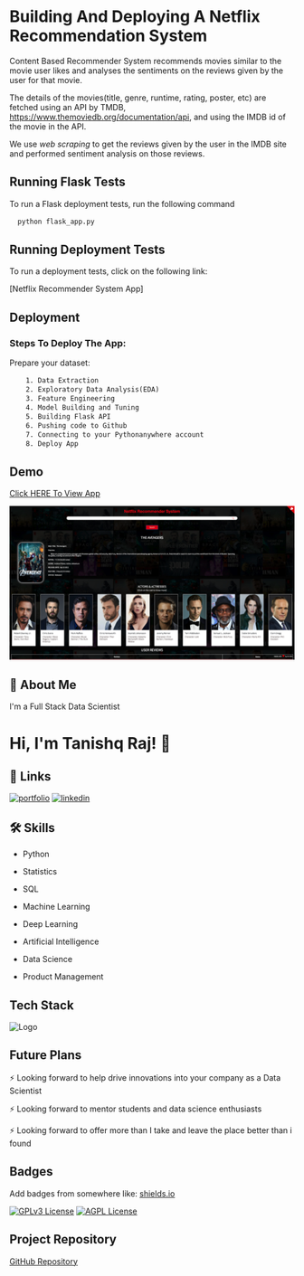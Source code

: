 # **Building And Deploying A Netflix Recommendation System**

Content Based Recommender System recommends movies similar to the movie user likes and analyses the sentiments on the reviews given by the user for that movie.

The details of the movies(title, genre, runtime, rating, poster, etc) are fetched using an API by TMDB, https://www.themoviedb.org/documentation/api, and using the IMDB id of the movie in the API. 

We use *web scraping* to get the reviews given by the user in the IMDB site and performed sentiment analysis on those reviews.
## Running Flask Tests

To run a Flask deployment tests, run the following command

```bash
  python flask_app.py
```

## Running Deployment Tests

To run a deployment tests, click on the following link:

[Netflix Recommender System App]


## Deployment

### Steps To Deploy The App:

Prepare your dataset:

        1. Data Extraction
        2. Exploratory Data Analysis(EDA)
        3. Feature Engineering
        4. Model Building and Tuning
        5. Building Flask API
        6. Pushing code to Github
        7. Connecting to your Pythonanywhere account 
        8. Deploy App


## Demo

[Click HERE To View App](https://hamzameer007.pythonanywhere.com/)

![logo](https://github.com/MrBriit/Netflix-Recommender-System-and-Deployment/blob/main/net%20screenshot.png?raw=true)


## 🚀 About Me
I'm a Full Stack Data Scientist


# Hi, I'm Tanishq Raj! 👋


## 🔗 Links
[![portfolio](https://img.shields.io/badge/my_portfolio-000?style=for-the-badge&logo=ko-fi&logoColor=white)](www.linkedin.com/in/tanishq-raj)
[![linkedin](https://img.shields.io/badge/linkedin-0A66C2?style=for-the-badge&logo=linkedin&logoColor=white)](www.linkedin.com/in/tanishq-raj)



## 🛠 Skills
- Python  

- Statistics 

- SQL 
- Machine Learning 
- Deep Learning
- Artificial Intelligence
- Data Science
- Product Management


## Tech Stack





![Logo](https://businesstoys.in/assets/programs/full-stack-data-science-professional-program/tools.png)



## Future Plans 
⚡️ Looking forward to help drive innovations into your company as a Data Scientist

⚡️ Looking forward to mentor students and data science enthusiasts

⚡️ Looking forward to offer more than I take and leave the place better than i found



## Badges

Add badges from somewhere like: [shields.io](https://shields.io/)


[![GPLv3 License](https://img.shields.io/badge/License-GPL%20v3-yellow.svg)](https://opensource.org/licenses/)
[![AGPL License](https://img.shields.io/badge/license-AGPL-blue.svg)](http://www.gnu.org/licenses/agpl-3.0)


## Project Repository
[GitHub Repository](https://github.com/Tanishq-Raj/Netflix-Recomendation-System.git)
